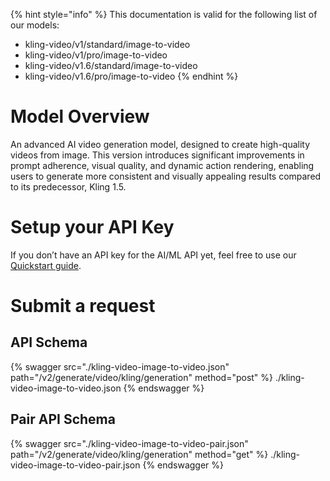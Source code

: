 [#references:start]: <> ({ "template": "openapi" })
{% hint style="info" %}
This documentation is valid for the following list of our models:
* kling-video/v1/standard/image-to-video
* kling-video/v1/pro/image-to-video
* kling-video/v1.6/standard/image-to-video
* kling-video/v1.6/pro/image-to-video
{% endhint %}

# Model Overview
An advanced AI video generation model, designed to create high-quality videos from image. This version introduces significant improvements in prompt adherence, visual quality, and dynamic action rendering, enabling users to generate more consistent and visually appealing results compared to its predecessor, Kling 1.5.

# Setup your API Key
If you don’t have an API key for the AI/ML API yet, feel free to use our [Quickstart guide](https://docs.aimlapi.com/quickstart/setting-up).

# Submit a request
## API Schema
{% swagger src="./kling-video-image-to-video.json" path="/v2/generate/video/kling/generation" method="post" %}
./kling-video-image-to-video.json
{% endswagger %}

## Pair API Schema
{% swagger src="./kling-video-image-to-video-pair.json" path="/v2/generate/video/kling/generation" method="get" %}
./kling-video-image-to-video-pair.json
{% endswagger %}

[#references:end]: <> ({})